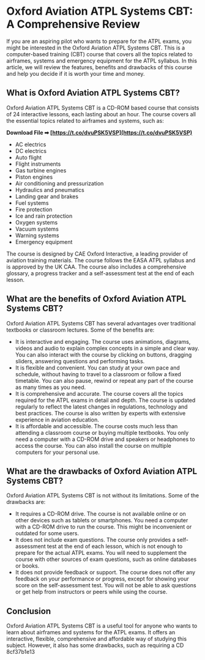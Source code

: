 # Oxford Aviation ATPL Systems CBT: A Comprehensive Review
 
If you are an aspiring pilot who wants to prepare for the ATPL exams, you might be interested in the Oxford Aviation ATPL Systems CBT. This is a computer-based training (CBT) course that covers all the topics related to airframes, systems and emergency equipment for the ATPL syllabus. In this article, we will review the features, benefits and drawbacks of this course and help you decide if it is worth your time and money.
 
## What is Oxford Aviation ATPL Systems CBT?
 
Oxford Aviation ATPL Systems CBT is a CD-ROM based course that consists of 24 interactive lessons, each lasting about an hour. The course covers all the essential topics related to airframes and systems, such as:
 
**Download File ➡ [https://t.co/dvuPSK5VSP](https://t.co/dvuPSK5VSP)**


 
- AC electrics
- DC electrics
- Auto flight
- Flight instruments
- Gas turbine engines
- Piston engines
- Air conditioning and pressurization
- Hydraulics and pneumatics
- Landing gear and brakes
- Fuel systems
- Fire protection
- Ice and rain protection
- Oxygen systems
- Vacuum systems
- Warning systems
- Emergency equipment

The course is designed by CAE Oxford Interactive, a leading provider of aviation training materials. The course follows the EASA ATPL syllabus and is approved by the UK CAA. The course also includes a comprehensive glossary, a progress tracker and a self-assessment test at the end of each lesson.
 
## What are the benefits of Oxford Aviation ATPL Systems CBT?
 
Oxford Aviation ATPL Systems CBT has several advantages over traditional textbooks or classroom lectures. Some of the benefits are:

- It is interactive and engaging. The course uses animations, diagrams, videos and audio to explain complex concepts in a simple and clear way. You can also interact with the course by clicking on buttons, dragging sliders, answering questions and performing tasks.
- It is flexible and convenient. You can study at your own pace and schedule, without having to travel to a classroom or follow a fixed timetable. You can also pause, rewind or repeat any part of the course as many times as you need.
- It is comprehensive and accurate. The course covers all the topics required for the ATPL exams in detail and depth. The course is updated regularly to reflect the latest changes in regulations, technology and best practices. The course is also written by experts with extensive experience in aviation education.
- It is affordable and accessible. The course costs much less than attending a classroom course or buying multiple textbooks. You only need a computer with a CD-ROM drive and speakers or headphones to access the course. You can also install the course on multiple computers for your personal use.

## What are the drawbacks of Oxford Aviation ATPL Systems CBT?
 
Oxford Aviation ATPL Systems CBT is not without its limitations. Some of the drawbacks are:

- It requires a CD-ROM drive. The course is not available online or on other devices such as tablets or smartphones. You need a computer with a CD-ROM drive to run the course. This might be inconvenient or outdated for some users.
- It does not include exam questions. The course only provides a self-assessment test at the end of each lesson, which is not enough to prepare for the actual ATPL exams. You will need to supplement the course with other sources of exam questions, such as online databases or books.
- It does not provide feedback or support. The course does not offer any feedback on your performance or progress, except for showing your score on the self-assessment test. You will not be able to ask questions or get help from instructors or peers while using the course.

## Conclusion
  
Oxford Aviation ATPL Systems CBT is a useful tool for anyone who wants to learn about airframes and systems for the ATPL exams. It offers an interactive, flexible, comprehensive and affordable way of studying this subject. However, it also has some drawbacks, such as requiring a CD
 8cf37b1e13
 
